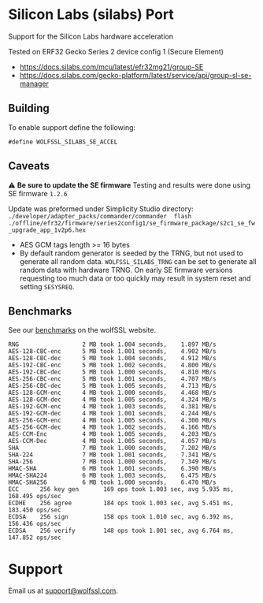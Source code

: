 # Silicon Labs (silabs) Port

Support for the Silicon Labs hardware acceleration

Tested on ERF32 Gecko Series 2 device config 1 (Secure Element)

* https://docs.silabs.com/mcu/latest/efr32mg21/group-SE
* https://docs.silabs.com/gecko-platform/latest/service/api/group-sl-se-manager

## Building

To enable support define the following:

```
#define WOLFSSL_SILABS_SE_ACCEL
```

## Caveats

:warning: **Be sure to update the SE firmware** Testing and results were done using SE firmware `1.2.6`

Update was preformed under Simplicity Studio directory:
    `./developer/adapter_packs/commander/commander  flash ./offline/efr32/firmware/series2config1/se_firmware_package/s2c1_se_fw_upgrade_app_1v2p6.hex`

 * AES GCM tags length >= 16 bytes
 * By default random generator is seeded by the TRNG, but not used to
   generate all random data. `WOLFSSL_SILABS_TRNG` can be set to
   generate all random data with hardware TRNG. On early SE firmware
   versions requesting too much data or too quickly may result in
   system reset and setting `SESYSREQ`.


## Benchmarks

See our [benchmarks](https://www.wolfssl.com/docs/benchmarks/) on the wolfSSL website.

```
RNG                  2 MB took 1.004 seconds,    1.897 MB/s
AES-128-CBC-enc      5 MB took 1.001 seconds,    4.902 MB/s
AES-128-CBC-dec      5 MB took 1.004 seconds,    4.912 MB/s
AES-192-CBC-enc      5 MB took 1.002 seconds,    4.800 MB/s
AES-192-CBC-dec      5 MB took 1.000 seconds,    4.810 MB/s
AES-256-CBC-enc      5 MB took 1.001 seconds,    4.707 MB/s
AES-256-CBC-dec      5 MB took 1.005 seconds,    4.713 MB/s
AES-128-GCM-enc      4 MB took 1.000 seconds,    4.468 MB/s
AES-128-GCM-dec      4 MB took 1.005 seconds,    4.324 MB/s
AES-192-GCM-enc      4 MB took 1.003 seconds,    4.381 MB/s
AES-192-GCM-dec      4 MB took 1.001 seconds,    4.244 MB/s
AES-256-GCM-enc      4 MB took 1.005 seconds,    4.300 MB/s
AES-256-GCM-dec      4 MB took 1.002 seconds,    4.166 MB/s
AES-CCM-Enc          4 MB took 1.005 seconds,    4.203 MB/s
AES-CCM-Dec          4 MB took 1.005 seconds,    4.057 MB/s
SHA                  7 MB took 1.000 seconds,    7.202 MB/s
SHA-224              7 MB took 1.001 seconds,    7.341 MB/s
SHA-256              7 MB took 1.000 seconds,    7.349 MB/s
HMAC-SHA             6 MB took 1.001 seconds,    6.390 MB/s
HMAC-SHA224          6 MB took 1.003 seconds,    6.475 MB/s
HMAC-SHA256          6 MB took 1.000 seconds,    6.470 MB/s
ECC      256 key gen       169 ops took 1.003 sec, avg 5.935 ms, 168.495 ops/sec
ECDHE    256 agree         184 ops took 1.003 sec, avg 5.451 ms, 183.450 ops/sec
ECDSA    256 sign          158 ops took 1.010 sec, avg 6.392 ms, 156.436 ops/sec
ECDSA    256 verify        148 ops took 1.001 sec, avg 6.764 ms, 147.852 ops/sec
```


# Support

Email us at [support@wolfssl.com](mailto:support@wolfssl.com).
